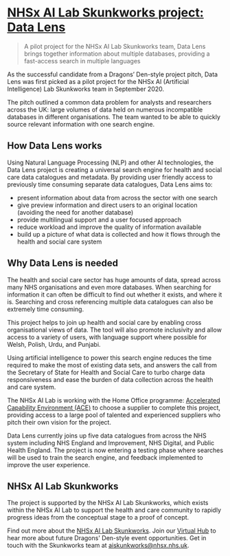 # [NHSx AI Lab Skunkworks project: Data Lens](https://www.nhsx.nhs.uk/ai-lab/explore-all-resources/develop-ai/data-lens-a-fast-access-data-search-in-multiple-languages/)

> A pilot project for the NHSx AI Lab Skunkworks team, Data Lens brings together information about multiple databases, providing a fast-access search in multiple languages

As the successful candidate from a Dragons’ Den-style project pitch, Data Lens was first picked as a pilot project for the NHSx AI (Artificial Intelligence) Lab Skunkworks team in September 2020.

The pitch outlined a common data problem for analysts and researchers across the UK: large volumes of data held on numerous incompatible databases in different organisations. The team wanted to be able to quickly source relevant information with one search engine.

## How Data Lens works
Using Natural Language Processing (NLP) and other AI technologies, the Data Lens project is creating a universal search engine for health and social care data catalogues and metadata. By providing user friendly access to previously time consuming separate data catalogues, Data Lens aims to:

- present information about data from across the sector with one search
- give preview information and direct users to an original location (avoiding the need for another database)
- provide multilingual support and a user focused approach
- reduce workload and improve the quality of information available
- build up a picture of what data is collected and how it flows through the health and social care system

## Why Data Lens is needed
The health and social care sector has huge amounts of data, spread across many NHS organisations and even more databases. When searching for information it can often be difficult to find out whether it exists, and where it is. Searching and cross referencing multiple data catalogues can also be extremely time consuming. 

This project helps to join up health and social care by enabling cross organisational views of data. The tool will also promote inclusivity and allow access to a variety of users, with language support where possible for Welsh, Polish, Urdu, and Punjabi.

Using artificial intelligence to power this search engine reduces the time required to make the most of existing data sets, and answers the call from the Secretary of State for Health and Social Care to turbo charge data responsiveness and ease the burden of data collection across the health and care system.

The NHSx AI Lab is working with the Home Office programme: [Accelerated Capability Environment (ACE)](https://www.gov.uk/government/groups/accelerated-capability-environment-ace) to choose a supplier to complete this project, providing access to a large pool of talented and experienced suppliers who pitch their own vision for the project.

Data Lens currently joins up five data catalogues from across the NHS system including NHS England and Improvement, NHS Digital, and Public Health England. The project is now entering a testing phase where searches will be used to train the search engine, and feedback implemented to improve the user experience.

## NHSx AI Lab Skunkworks
The project is supported by the NHSx AI Lab Skunkworks, which exists within the NHSx AI Lab to support the health and care community to rapidly progress ideas from the conceptual stage to a proof of concept.

Find out more about the [NHSx AI Lab Skunkworks](https://www.nhsx.nhs.uk/ai-lab/ai-lab-programmes/skunkworks/).
Join our [Virtual Hub](https://future.nhs.uk/connect.ti/system/text/register) to hear more about future Dragons' Den-style event opportunities.
Get in touch with the Skunkworks team at [aiskunkworks@nhsx.nhs.uk](aiskunkworks@nhsx.nhs.uk).
